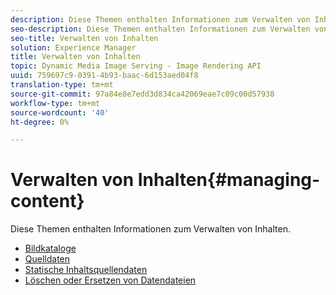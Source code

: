 ```yaml
---
description: Diese Themen enthalten Informationen zum Verwalten von Inhalten.
seo-description: Diese Themen enthalten Informationen zum Verwalten von Inhalten.
seo-title: Verwalten von Inhalten
solution: Experience Manager
title: Verwalten von Inhalten
topic: Dynamic Media Image Serving - Image Rendering API
uuid: 759697c9-0391-4b93-baac-6d153aed04f8
translation-type: tm+mt
source-git-commit: 97a84e8e7edd3d834ca42069eae7c09c00d57938
workflow-type: tm+mt
source-wordcount: '40'
ht-degree: 0%

---
```



# Verwalten von Inhalten{#managing-content}

Diese Themen enthalten Informationen zum Verwalten von Inhalten.

* [Bildkataloge](c-image-catalogs.md)
* [Quelldaten](r-source-data.md)
* [Statische Inhaltsquellendaten](c-static-content-source-data.md)
* [Löschen oder Ersetzen von Datendateien](c-deleting-or-replacing-data-files.md)
